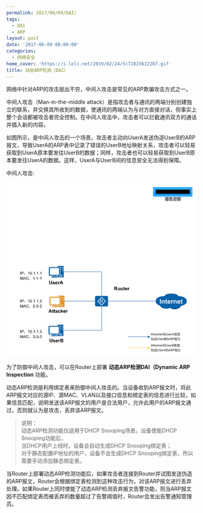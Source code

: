 ```yaml
---
permalink: 2017/06/09/DAI/
tags:
  - DAI
  - ARP
layout: post
date: '2017-06-09 08:00:00'
categories:
  - 网络安全
home_cover: 'https://i.loli.net/2019/02/24/5c72823b12207.gif'
title: 动态ARP检测（DAI）
---
```


网络中针对ARP的攻击层出不穷，中间人攻击是常见的ARP欺骗攻击方式之一。


中间人攻击（Man-in-the-middle attack）是指攻击者与通讯的两端分别创建独立的联系，并交换其所收到的数据，使通讯的两端认为与对方直接对话，但事实上整个会话都被攻击者完全控制。在中间人攻击中，攻击者可以拦截通讯双方的通话并插入新的内容。


如图所示，是中间人攻击的一个场景。攻击者主动向UserA发送伪造UserB的ARP报文，导致UserA的ARP表中记录了错误的UserB地址映射关系，攻击者可以轻易获取到UserA原本要发往UserB的数据；同样，攻击者也可以轻易获取到UserB原本要发往UserA的数据。这样，UserA与UserB间的信息安全无法得到保障。


中间人攻击:


![5c72823b12207.gif](../post_images/f65eecc770a037284f81d91c6918a730.gif)


为了防御中间人攻击，可以在Router上部署 **动态ARP检测DAI（Dynamic ARP Inspection** 功能。


动态ARP检测是利用绑定表来防御中间人攻击的。当设备收到ARP报文时，将此ARP报文对应的源IP、源MAC、VLAN以及接口信息和绑定表的信息进行比较，如果信息匹配，说明发送该ARP报文的用户是合法用户，允许此用户的ARP报文通过，否则就认为是攻击，丢弃该ARP报文。


> 说明：  
> 动态ARP检测功能仅适用于DHCP Snooping场景。设备使能DHCP Snooping功能后，  
> 当DHCP用户上线时，设备会自动生成DHCP Snooping绑定表；  
> 对于静态配置IP地址的用户，设备不会生成DHCP Snooping绑定表，所以需要手动添加静态绑定表。


当Router上部署动态ARP检测功能后，如果攻击者连接到Router并试图发送伪造的ARP报文，Router会根据绑定表检测到这种攻击行为，对该ARP报文进行丢弃处理。如果Router上同时使能了动态ARP检测丢弃报文告警功能，则当ARP报文因不匹配绑定表而被丢弃的数量超过了告警阈值时，Router会发出告警通知管理员。

